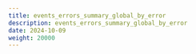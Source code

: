 ```yaml
---
title: events_errors_summary_global_by_error
description: events_errors_summary_global_by_error
date: 2024-10-09
weight: 20000
---
```

<style>
th, td {
  border: 1px solid rgb(190, 190, 190);
}
</style>
